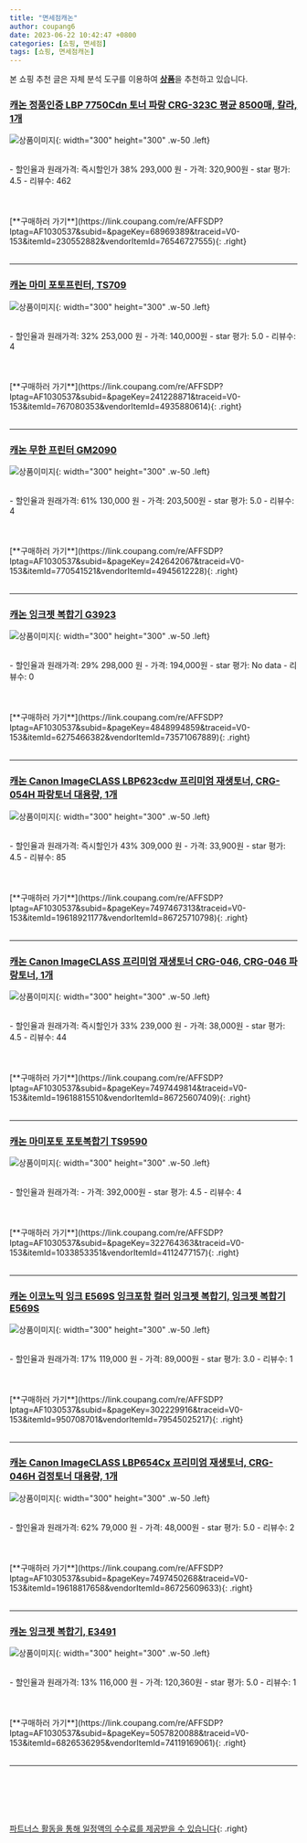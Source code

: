 ```yaml
---
title: "면세점캐논"
author: coupang6
date: 2023-06-22 10:42:47 +0800
categories: [쇼핑, 면세점]
tags: [쇼핑, 면세점캐논]
---
```


본 쇼핑 추천 글은 자체 분석 도구를 이용하여 [**상품**](https://link.coupang.com/a/bao1ui)을 추천하고 있습니다.

### [캐논 정품인증 LBP 7750Cdn 토너 파랑 CRG-323C 평균 8500매, 칼라, 1개](https://link.coupang.com/re/AFFSDP?lptag=AF1030537&subid=&pageKey=68969389&traceid=V0-153&itemId=230552882&vendorItemId=76546727555)

![상품이미지](https://thumbnail9.coupangcdn.com/thumbnails/remote/230x230ex/image/vendor_inventory/d5ba/0a47401ac844d4f04bb408c9f4a082193643bff7f39d4568c14186045a65.JPG){: width="300" height="300" .w-50 .left}


<br>
- 할인율과 원래가격: 즉시할인가 38%  293,000   원
- 가격: 320,900원
- star 평가: 4.5
- 리뷰수: 462
<br>
<br>
<br>
<br>
[**구매하러 가기**](https://link.coupang.com/re/AFFSDP?lptag=AF1030537&subid=&pageKey=68969389&traceid=V0-153&itemId=230552882&vendorItemId=76546727555){: .right}
<br>
<br>

---

### [캐논 마미 포토프린터, TS709](https://link.coupang.com/re/AFFSDP?lptag=AF1030537&subid=&pageKey=241228871&traceid=V0-153&itemId=767080353&vendorItemId=4935880614)

![상품이미지](https://thumbnail8.coupangcdn.com/thumbnails/remote/230x230ex/image/retail/images/2019/06/14/18/7/4e4d7692-2cb8-4646-b984-da34b4c47aa2.jpg){: width="300" height="300" .w-50 .left}


<br>
- 할인율과 원래가격: 32%  253,000   원
- 가격: 140,000원
- star 평가: 5.0
- 리뷰수: 4
<br>
<br>
<br>
<br>
[**구매하러 가기**](https://link.coupang.com/re/AFFSDP?lptag=AF1030537&subid=&pageKey=241228871&traceid=V0-153&itemId=767080353&vendorItemId=4935880614){: .right}
<br>
<br>

---

### [캐논 무한 프린터 GM2090](https://link.coupang.com/re/AFFSDP?lptag=AF1030537&subid=&pageKey=242642067&traceid=V0-153&itemId=770541521&vendorItemId=4945612228)

![상품이미지](https://thumbnail9.coupangcdn.com/thumbnails/remote/230x230ex/image/retail/images/2019/06/14/18/0/8b1fa80d-8c79-4c37-8628-e24e51defb12.jpg){: width="300" height="300" .w-50 .left}


<br>
- 할인율과 원래가격: 61%  130,000   원
- 가격: 203,500원
- star 평가: 5.0
- 리뷰수: 4
<br>
<br>
<br>
<br>
[**구매하러 가기**](https://link.coupang.com/re/AFFSDP?lptag=AF1030537&subid=&pageKey=242642067&traceid=V0-153&itemId=770541521&vendorItemId=4945612228){: .right}
<br>
<br>

---

### [캐논 잉크젯 복합기 G3923](https://link.coupang.com/re/AFFSDP?lptag=AF1030537&subid=&pageKey=4848994859&traceid=V0-153&itemId=6275466382&vendorItemId=73571067889)

![상품이미지](https://thumbnail9.coupangcdn.com/thumbnails/remote/230x230ex/image/rs_quotation_api/j02xttmd/d6a9af7090814c6ba1d59ae47a4fbdbb.jpg){: width="300" height="300" .w-50 .left}


<br>
- 할인율과 원래가격: 29%  298,000   원
- 가격: 194,000원
- star 평가: No data
- 리뷰수: 0
<br>
<br>
<br>
<br>
[**구매하러 가기**](https://link.coupang.com/re/AFFSDP?lptag=AF1030537&subid=&pageKey=4848994859&traceid=V0-153&itemId=6275466382&vendorItemId=73571067889){: .right}
<br>
<br>

---

### [캐논 Canon ImageCLASS LBP623cdw 프리미엄 재생토너, CRG-054H 파랑토너 대용량, 1개](https://link.coupang.com/re/AFFSDP?lptag=AF1030537&subid=&pageKey=7497467313&traceid=V0-153&itemId=19618921177&vendorItemId=86725710798)

![상품이미지](https://thumbnail6.coupangcdn.com/thumbnails/remote/230x230ex/image/vendor_inventory/7415/b499d74b7214fdc17e77fa5aff0912346a208bb9a67e81314fc0940a5bb7.jpg){: width="300" height="300" .w-50 .left}


<br>
- 할인율과 원래가격: 즉시할인가 43%  309,000   원
- 가격: 33,900원
- star 평가: 4.5
- 리뷰수: 85
<br>
<br>
<br>
<br>
[**구매하러 가기**](https://link.coupang.com/re/AFFSDP?lptag=AF1030537&subid=&pageKey=7497467313&traceid=V0-153&itemId=19618921177&vendorItemId=86725710798){: .right}
<br>
<br>

---

### [캐논 Canon ImageCLASS 프리미엄 재생토너 CRG-046, CRG-046 파랑토너, 1개](https://link.coupang.com/re/AFFSDP?lptag=AF1030537&subid=&pageKey=7497449814&traceid=V0-153&itemId=19618815510&vendorItemId=86725607409)

![상품이미지](https://thumbnail6.coupangcdn.com/thumbnails/remote/230x230ex/image/vendor_inventory/7415/b499d74b7214fdc17e77fa5aff0912346a208bb9a67e81314fc0940a5bb7.jpg){: width="300" height="300" .w-50 .left}


<br>
- 할인율과 원래가격: 즉시할인가 33%  239,000   원
- 가격: 38,000원
- star 평가: 4.5
- 리뷰수: 44
<br>
<br>
<br>
<br>
[**구매하러 가기**](https://link.coupang.com/re/AFFSDP?lptag=AF1030537&subid=&pageKey=7497449814&traceid=V0-153&itemId=19618815510&vendorItemId=86725607409){: .right}
<br>
<br>

---

### [캐논 마미포토 포토복합기 TS9590](https://link.coupang.com/re/AFFSDP?lptag=AF1030537&subid=&pageKey=322764363&traceid=V0-153&itemId=1033853351&vendorItemId=4112477157)

![상품이미지](https://thumbnail9.coupangcdn.com/thumbnails/remote/230x230ex/image/product/image/vendoritem/2019/01/14/4112477157/9a95286c-9f6e-4fa9-aec5-efa1a5d12c46.jpg){: width="300" height="300" .w-50 .left}


<br>
- 할인율과 원래가격: 
- 가격: 392,000원
- star 평가: 4.5
- 리뷰수: 4
<br>
<br>
<br>
<br>
[**구매하러 가기**](https://link.coupang.com/re/AFFSDP?lptag=AF1030537&subid=&pageKey=322764363&traceid=V0-153&itemId=1033853351&vendorItemId=4112477157){: .right}
<br>
<br>

---

### [캐논 이코노믹 잉크 E569S 잉크포함 컬러 잉크젯 복합기, 잉크젯 복합기 E569S](https://link.coupang.com/re/AFFSDP?lptag=AF1030537&subid=&pageKey=302229916&traceid=V0-153&itemId=950708701&vendorItemId=79545025217)

![상품이미지](https://thumbnail7.coupangcdn.com/thumbnails/remote/230x230ex/image/vendor_inventory/d9cc/5c04333f12334f8e0eea985e74bdd1ece840ae7eee81cea49847b5fdeb22.jpg){: width="300" height="300" .w-50 .left}


<br>
- 할인율과 원래가격: 17%  119,000   원
- 가격: 89,000원
- star 평가: 3.0
- 리뷰수: 1
<br>
<br>
<br>
<br>
[**구매하러 가기**](https://link.coupang.com/re/AFFSDP?lptag=AF1030537&subid=&pageKey=302229916&traceid=V0-153&itemId=950708701&vendorItemId=79545025217){: .right}
<br>
<br>

---

### [캐논 Canon ImageCLASS LBP654Cx 프리미엄 재생토너, CRG-046H 검정토너 대용량, 1개](https://link.coupang.com/re/AFFSDP?lptag=AF1030537&subid=&pageKey=7497450268&traceid=V0-153&itemId=19618817658&vendorItemId=86725609633)

![상품이미지](https://thumbnail6.coupangcdn.com/thumbnails/remote/230x230ex/image/vendor_inventory/7415/b499d74b7214fdc17e77fa5aff0912346a208bb9a67e81314fc0940a5bb7.jpg){: width="300" height="300" .w-50 .left}


<br>
- 할인율과 원래가격: 62%  79,000   원
- 가격: 48,000원
- star 평가: 5.0
- 리뷰수: 2
<br>
<br>
<br>
<br>
[**구매하러 가기**](https://link.coupang.com/re/AFFSDP?lptag=AF1030537&subid=&pageKey=7497450268&traceid=V0-153&itemId=19618817658&vendorItemId=86725609633){: .right}
<br>
<br>

---

### [캐논 잉크젯 복합기, E3491](https://link.coupang.com/re/AFFSDP?lptag=AF1030537&subid=&pageKey=5057820088&traceid=V0-153&itemId=6826536295&vendorItemId=74119169061)

![상품이미지](https://thumbnail8.coupangcdn.com/thumbnails/remote/230x230ex/image/retail/images/3120477717753401-3bf89280-61f8-493f-b05c-6b166fff7867.jpg){: width="300" height="300" .w-50 .left}


<br>
- 할인율과 원래가격: 13%  116,000   원
- 가격: 120,360원
- star 평가: 5.0
- 리뷰수: 1
<br>
<br>
<br>
<br>
[**구매하러 가기**](https://link.coupang.com/re/AFFSDP?lptag=AF1030537&subid=&pageKey=5057820088&traceid=V0-153&itemId=6826536295&vendorItemId=74119169061){: .right}
<br>
<br>

---
<br><br><br><br><br> [파트너스 활동을 통해 일정액의 수수료를 제공받을 수 있습니다](https://link.coupang.com/a/bao1ui){: .right}